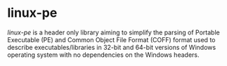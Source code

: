 # linux-pe

*linux-pe* is a header only library aiming to simplify the parsing of Portable Executable (PE) and Common Object File Format (COFF) format used to describe executables/libraries in 32-bit and 64-bit versions of Windows operating system with no dependencies on the Windows headers.
